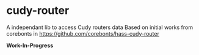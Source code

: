 # cudy-router
A independant lib to access Cudy routers data
Based on initial works from corebonts in https://github.com/corebonts/hass-cudy-router

**Work-In-Progress**

